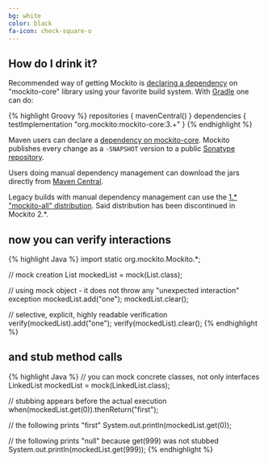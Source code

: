 ```yaml
---
bg: white
color: black
fa-icon: check-square-o
---
```


## How do I drink it?

Recommended way of getting Mockito is [declaring a dependency](https://github.com/mockito/mockito/wiki/Declaring-mockito-dependency)
on "mockito-core" library using your favorite build system.
With [Gradle](http://gradle.org) one can do:

{% highlight Groovy %}
repositories { mavenCentral() }
dependencies { testImplementation "org.mockito:mockito-core:3.+" }
{% endhighlight %}

Maven users can declare a [dependency on mockito-core](https://search.maven.org/search?q=g:org.mockito%20a:mockito-core).
Mockito publishes every change as a `-SNAPSHOT` version to a public [Sonatype repository](https://search.maven.org/artifact/org.mockito/mockito-core).

Users doing manual dependency management can download the jars directly from 
[Maven Central](https://repo1.maven.org/maven2/org/mockito/mockito-core/).

Legacy builds with manual dependency management can use the [1.* "mockito-all" distribution](https://repo1.maven.org/maven2/org/mockito/mockito-all/). Said distribution has been discontinued in Mockito 2.\*.

## now you can verify interactions

{% highlight Java %}
import static org.mockito.Mockito.*;

// mock creation
List mockedList = mock(List.class);

// using mock object - it does not throw any "unexpected interaction" exception
mockedList.add("one");
mockedList.clear();

// selective, explicit, highly readable verification
verify(mockedList).add("one");
verify(mockedList).clear();
{% endhighlight %}

## and stub method calls

{% highlight Java %}
// you can mock concrete classes, not only interfaces
LinkedList mockedList = mock(LinkedList.class);

// stubbing appears before the actual execution
when(mockedList.get(0)).thenReturn("first");

// the following prints "first"
System.out.println(mockedList.get(0));

// the following prints "null" because get(999) was not stubbed
System.out.println(mockedList.get(999));
{% endhighlight %}

